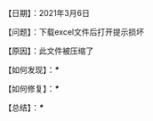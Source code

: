 【日期】：2021年3月6日

【问题】：下载excel文件后打开提示损坏

【原因】：此文件被压缩了

【如何发现】：***\****

【如何修复】：***\****

【总结】：***\****